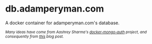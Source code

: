 # db.adamperyman.com

A docker container for adamperyman.com's database.

<sub>*Many ideas have come from Aashrey Sharma's [docker-mongo-auth](http://blog.bejanalex.com/2017/03/running-mongodb-in-a-docker-container-with-authentication/) project, and consequently from [this](http://blog.bejanalex.com/2017/03/running-mongodb-in-a-docker-container-with-authentication/) blog post.*</sub>
